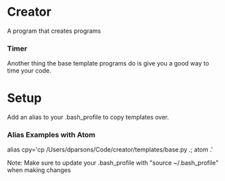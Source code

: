 # Creator
A program that creates programs

### Timer
Another thing the base template programs do is give you a good way to time your code.

# Setup
Add an alias to your .bash_profile to copy templates over.

### Alias Examples with Atom
alias cpy='cp /Users/dparsons/Code/creator/templates/base.py .; atom .'

Note: Make sure to update your .bash_profile with "source ~/.bash_profile" when making changes
